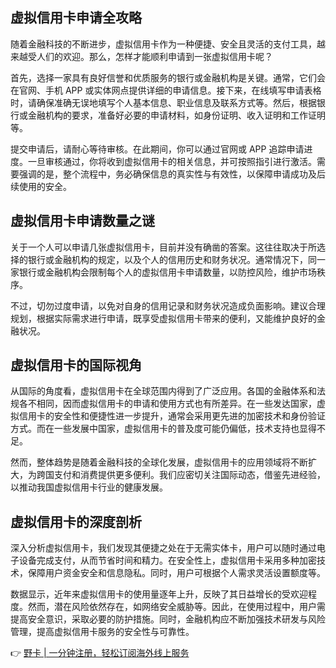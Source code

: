 ## 虚拟信用卡申请全攻略

随着金融科技的不断进步，虚拟信用卡作为一种便捷、安全且灵活的支付工具，越来越受人们的欢迎。那么，怎样才能顺利申请到一张虚拟信用卡呢？

首先，选择一家具有良好信誉和优质服务的银行或金融机构是关键。通常，它们会在官网、手机 APP 或实体网点提供详细的申请信息。接下来，在线填写申请表格时，请确保准确无误地填写个人基本信息、职业信息及联系方式等。然后，根据银行或金融机构的要求，准备好必要的申请材料，如身份证明、收入证明和工作证明等。

提交申请后，请耐心等待审核。在此期间，你可以通过官网或 APP 追踪申请进度。一旦审核通过，你将收到虚拟信用卡的相关信息，并可按照指引进行激活。需要强调的是，整个流程中，务必确保信息的真实性与有效性，以保障申请成功及后续使用的安全。

## 虚拟信用卡申请数量之谜

关于一个人可以申请几张虚拟信用卡，目前并没有确凿的答案。这往往取决于所选择的银行或金融机构的规定，以及个人的信用历史和财务状况。通常情况下，同一家银行或金融机构会限制每个人的虚拟信用卡申请数量，以防控风险，维护市场秩序。

不过，切勿过度申请，以免对自身的信用记录和财务状况造成负面影响。建议合理规划，根据实际需求进行申请，既享受虚拟信用卡带来的便利，又能维护良好的金融状况。

## 虚拟信用卡的国际视角

从国际的角度看，虚拟信用卡在全球范围内得到了广泛应用。各国的金融体系和法规各不相同，因而虚拟信用卡的申请和使用方式也有所差异。在一些发达国家，虚拟信用卡的安全性和便捷性进一步提升，通常会采用更先进的加密技术和身份验证方式。而在一些发展中国家，虚拟信用卡的普及度可能仍偏低，技术支持也显得不足。

然而，整体趋势是随着金融科技的全球化发展，虚拟信用卡的应用领域将不断扩大，为跨国支付和消费提供更多便利。我们应密切关注国际动态，借鉴先进经验，以推动我国虚拟信用卡行业的健康发展。

## 虚拟信用卡的深度剖析

深入分析虚拟信用卡，我们发现其便捷之处在于无需实体卡，用户可以随时通过电子设备完成支付，从而节省时间和精力。在安全性上，虚拟信用卡采用多种加密技术，保障用户资金安全和信息隐私。同时，用户可根据个人需求灵活设置额度等。

数据显示，近年来虚拟信用卡的使用量逐年上升，反映了其日益增长的受欢迎程度。然而，潜在风险依然存在，如网络安全威胁等。因此，在使用过程中，用户需提高安全意识，采取必要的防护措施。同时，金融机构应不断加强技术研发与风险管理，提高虚拟信用卡服务的安全性与可靠性。

👉 [野卡 | 一分钟注册，轻松订阅海外线上服务](https://bit.ly/bewildcard)